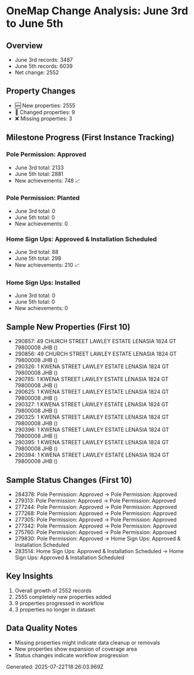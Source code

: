 
# OneMap Change Analysis: June 3rd to June 5th

## Overview
- June 3rd records: 3487
- June 5th records: 6039
- Net change: 2552

## Property Changes
- 🆕 New properties: 2555
- 📝 Changed properties: 9
- ❌ Missing properties: 3

## Milestone Progress (First Instance Tracking)

### Pole Permission: Approved
- June 3rd total: 2133
- June 5th total: 2881
- New achievements: 748 📈

### Pole Permission: Planted
- June 3rd total: 0
- June 5th total: 0
- New achievements: 0 

### Home Sign Ups: Approved & Installation Scheduled
- June 3rd total: 88
- June 5th total: 298
- New achievements: 210 📈

### Home Sign Ups: Installed
- June 3rd total: 0
- June 5th total: 0
- New achievements: 0 

## Sample New Properties (First 10)
- 290857: 49 CHURCH STREET LAWLEY ESTATE LENASIA 1824 GT 79800008 JHB ()
- 290856: 49 CHURCH STREET LAWLEY ESTATE LENASIA 1824 GT 79800008 JHB ()
- 290326: 1 KWENA STREET LAWLEY ESTATE LENASIA 1824 GT 79800008 JHB ()
- 290785: 1 KWENA STREET LAWLEY ESTATE LENASIA 1824 GT 79800008 JHB ()
- 290625: 1 KWENA STREET LAWLEY ESTATE LENASIA 1824 GT 79800008 JHB ()
- 290327: 1 KWENA STREET LAWLEY ESTATE LENASIA 1824 GT 79800008 JHB ()
- 290325: 1 KWENA STREET LAWLEY ESTATE LENASIA 1824 GT 79800008 JHB ()
- 290396: 1 KWENA STREET LAWLEY ESTATE LENASIA 1824 GT 79800008 JHB ()
- 290395: 1 KWENA STREET LAWLEY ESTATE LENASIA 1824 GT 79800008 JHB ()
- 290394: 1 KWENA STREET LAWLEY ESTATE LENASIA 1824 GT 79800008 JHB ()

## Sample Status Changes (First 10)
- 284378: Pole Permission: Approved → Pole Permission: Approved
- 279313: Pole Permission: Approved → Pole Permission: Approved
- 277244: Pole Permission: Approved → Pole Permission: Approved
- 277268: Pole Permission: Approved → Pole Permission: Approved
- 277305: Pole Permission: Approved → Pole Permission: Approved
- 277342: Pole Permission: Approved → Pole Permission: Approved
- 275760: Pole Permission: Approved → Pole Permission: Approved
- 279830: Pole Permission: Approved → Home Sign Ups: Approved & Installation Scheduled
- 283514: Home Sign Ups: Approved & Installation Scheduled → Home Sign Ups: Approved & Installation Scheduled

## Key Insights
1. Overall growth of 2552 records
2. 2555 completely new properties added
3. 9 properties progressed in workflow
4. 3 properties no longer in dataset

## Data Quality Notes
- Missing properties might indicate data cleanup or removals
- New properties show expansion of coverage area
- Status changes indicate workflow progression

Generated: 2025-07-22T18:26:03.969Z
